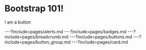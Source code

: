<div class="text-center">
<h1>Bootstrap 101!</h1>

<div
  onclick="
    $($('#theme').attr('disabled','disabled')[0].previousElementSibling)
    .attr('href','https://rawcdn.githack.com/freakinhuge/bootstrap-101/d46e1a76a6401460b9019b28d0224d3b79cb663b/css/reveal.css');
  "
  class="btn btn-primary"
>I am a button</div>
</div>

---?include=pages/alerts.md
---?include=pages/badges.md
---?include=pages/breadcrumb.md
---?include=pages/buttons.md
---?include=pages/button_group.md
---?include=pages/card.md
